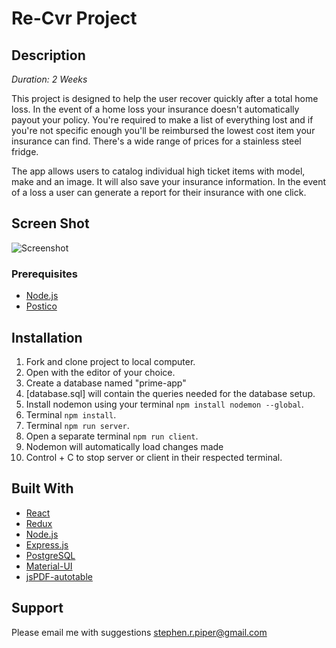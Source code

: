 
# Re-Cvr Project

## Description

_Duration: 2 Weeks_

This project is designed to help the user recover quickly after a total home loss.  In the event of a home loss your insurance doesn't automatically payout your policy.  You're required to make a list of everything lost and if you're not specific enough you'll be reimbursed the lowest cost item your insurance can find.  There's a wide range of prices for a stainless steel fridge.

The app allows users to catalog individual high ticket items with model, make and an image.  It will also save your insurance information.  In the event of a loss a user can generate a report for their insurance with one click.

## Screen Shot

![Screenshot](./screenshot/Screen_weekeShot_2021-07-18_at_10.28.59_PM.png)

### Prerequisites

- [Node.js](https://nodejs.org/en/)
- [Postico](https://eggerapps.at/postico/)

## Installation

1. Fork and clone project to local computer.
2. Open with the editor of your choice.
3. Create a database named "prime-app"
4. [database.sql] will contain the queries needed for the database setup.
5. Install nodemon using your terminal `npm install nodemon --global`.
6. Terminal `npm install`.
7. Terminal `npm run server`.
8. Open a separate terminal `npm run client`.
9. Nodemon will automatically load changes made
10. Control + C to stop server or client in their respected terminal.

## Built With

- [React](https://reactjs.org/)
- [Redux](https://redux.js.org/)
- [Node.js](https://nodejs.org/en/)
- [Express.js](https://expressjs.com/)
- [PostgreSQL](https://www.postgresql.org/)
- [Material-UI](https://material-ui.com/)
- [jsPDF-autotable](https://www.npmjs.com/package/jspdf-autotable)


## Support

Please email me with suggestions stephen.r.piper@gmail.com